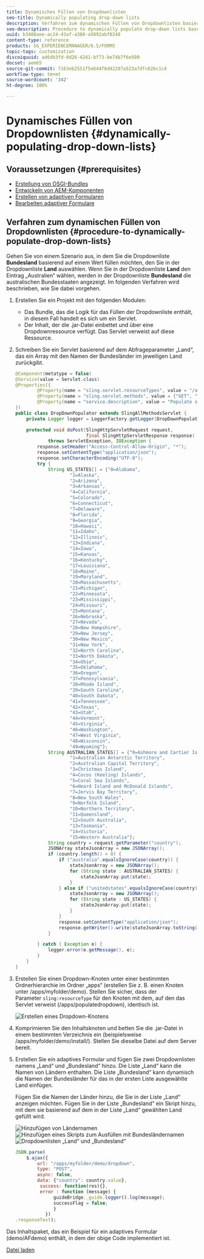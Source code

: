 ```yaml
---
title: Dynamisches Füllen von Dropdownlisten
seo-title: Dynamically populating drop-down lists
description: Verfahren zum dynamischen Füllen von Dropdownlisten basierend auf einer Logik
seo-description: Procedure to dynamically populate drop-down lists based on some logic
uuid: b3408aee-ac24-43af-a380-a5892abf0248
content-type: reference
products: SG_EXPERIENCEMANAGER/6.5/FORMS
topic-tags: customization
discoiquuid: ad6db3fd-0d26-4241-bf73-be74b7f6e509
docset: aem65
source-git-commit: 7163eb2551f5e644f6d42287a523a7dfc626c1c4
workflow-type: tm+mt
source-wordcount: '342'
ht-degree: 100%

---
```



# Dynamisches Füllen von Dropdownlisten {#dynamically-populating-drop-down-lists}

## Voraussetzungen {#prerequisites}

* [Erstellung von OSGI-Bundles](https://experienceleague.adobe.com/docs/experience-manager-learn/getting-started-wknd-tutorial-develop/overview.html?lang=de&amp;CID=RedirectAEMCommunityKautuk)
* [Entwickeln von AEM-Komponenten](https://experienceleague.adobe.com/docs/experience-manager-cloud-service/implementing/developing/full-stack/components-templates/overview.html?lang=de#developing)
* [Erstellen von adaptiven Formularen](creating-adaptive-form.md)
* [Bearbeiten adaptiver Formulare](introduction-forms-authoring.md)

## Verfahren zum dynamischen Füllen von Dropdownlisten {#procedure-to-dynamically-populate-drop-down-lists}

Gehen Sie von einem Szenario aus, in dem Sie die Dropdownliste **Bundesland** basierend auf einem Wert füllen möchten, den Sie in der Dropdownliste **Land** auswählen. Wenn Sie in der Dropdownliste **Land** den Eintrag „Australien“ wählen, werden in der Dropdownliste **Bundesland** die australischen Bundesstaaten angezeigt. Im folgenden Verfahren wird beschrieben, wie Sie dabei vorgehen.

1. Erstellen Sie ein Projekt mit den folgenden Modulen:

   * Das Bundle, das die Logik für das Füllen der Dropdownliste enthält, in diesem Fall handelt es sich um ein Servlet.
   * Der Inhalt, der die .jar-Datei einbettet und über eine Dropdownressource verfügt. Das Servlet verweist auf diese Ressource.

1. Schreiben Sie ein Servlet basierend auf dem Abfrageparameter „Land“, das ein Array mit den Namen der Bundesländer im jeweiligen Land zurückgibt.

   ```java
   @Component(metatype = false)
   @Service(value = Servlet.class)
   @Properties({
           @Property(name = "sling.servlet.resourceTypes", value = "/apps/populatedropdown"),
           @Property(name = "sling.servlet.methods", value = {"GET", "POST"}),
           @Property(name = "service.description", value = "Populate states dropdown based on country value")
   })
   public class DropDownPopulator extends SlingAllMethodsServlet {
       private Logger logger = LoggerFactory.getLogger(DropDownPopulator.class);
   
       protected void doPost(SlingHttpServletRequest request,
                             final SlingHttpServletResponse response)
               throws ServletException, IOException {
           response.setHeader("Access-Control-Allow-Origin", "*");
           response.setContentType("application/json");
           response.setCharacterEncoding("UTF-8");
           try {
               String US_STATES[] = {"0=Alabama",
                       "1=Alaska",
                       "2=Arizona",
                       "3=Arkansas",
                       "4=California",
                       "5=Colorado",
                       "6=Connecticut",
                       "7=Delaware",
                       "8=Florida",
                       "9=Georgia",
                       "10=Hawaii",
                       "11=Idaho",
                       "12=Illinois",
                       "13=Indiana",
                       "14=Iowa",
                       "15=Kansas",
                       "16=Kentucky",
                       "17=Louisiana",
                       "18=Maine",
                       "19=Maryland",
                       "20=Massachusetts",
                       "21=Michigan",
                       "22=Minnesota",
                       "23=Mississippi",
                       "24=Missouri",
                       "25=Montana",
                       "26=Nebraska",
                       "27=Nevada",
                       "28=New Hampshire",
                       "29=New Jersey",
                       "30=New Mexico",
                       "31=New York",
                       "32=North Carolina",
                       "33=North Dakota",
                       "34=Ohio",
                       "35=Oklahoma",
                       "36=Oregon",
                       "37=Pennsylvania",
                       "38=Rhode Island",
                       "39=South Carolina",
                       "40=South Dakota",
                       "41=Tennessee",
                       "42=Texas",
                       "43=Utah",
                       "44=Vermont",
                       "45=Virginia",
                       "46=Washington",
                       "47=West Virginia",
                       "48=Wisconsin",
                       "49=Wyoming"};
               String AUSTRALIAN_STATES[] = {"0=Ashmore and Cartier Islands",
                       "1=Australian Antarctic Territory",
                       "2=Australian Capital Territory",
                       "3=Christmas Island",
                       "4=Cocos (Keeling) Islands",
                       "5=Coral Sea Islands",
                       "6=Heard Island and McDonald Islands",
                       "7=Jervis Bay Territory",
                       "8=New South Wales",
                       "9=Norfolk Island",
                       "10=Northern Territory",
                       "11=Queensland",
                       "12=South Australia",
                       "13=Tasmania",
                       "14=Victoria",
                       "15=Western Australia"};
               String country = request.getParameter("country");
               JSONArray stateJsonArray = new JSONArray();
               if (country.length() > 0) {
                   if ("australia".equalsIgnoreCase(country)) {
                       stateJsonArray = new JSONArray();
                       for (String state : AUSTRALIAN_STATES) {
                           stateJsonArray.put(state);
                       }
                   } else if ("unitedstates".equalsIgnoreCase(country)) {
                       stateJsonArray = new JSONArray();
                       for (String state : US_STATES) {
                           stateJsonArray.put(state);
                       }
                   }
                   response.setContentType("application/json");
                   response.getWriter().write(stateJsonArray.toString());
               }
   
           } catch ( Exception e) {
               logger.error(e.getMessage(), e);
           }
       }
   }
   ```

1. Erstellen Sie einen Dropdown-Knoten unter einer bestimmten Ordnerhierarchie im Ordner „apps“ (erstellen Sie z. B. einen Knoten unter /apps/myfolder/demo). Stellen Sie sicher, dass der Parameter `sling:resourceType` für den Knoten mit dem, auf den das Servlet verweist (/apps/populatedropdown), identisch ist.

   ![Erstellen eines Dropdown-Knotens](assets/dropdown-node.png)

1. Komprimieren Sie den Inhaltsknoten und betten Sie die .jar-Datei in einem bestimmten Verzeichnis ein (beispielsweise /apps/myfolder/demo/install/). Stellen Sie dieselbe Datei auf dem Server bereit.
1. Erstellen Sie ein adaptives Formular und fügen Sie zwei Dropdownlisten namens „Land“ und „Bundesland“ hinzu. Die Liste „Land“ kann die Namen von Ländern enthalten. Die Liste „Bundesland“ kann dynamisch die Namen der Bundesländer für das in der ersten Liste ausgewählte Land einfügen.

   Fügen Sie die Namen der Länder hinzu, die Sie in der Liste „Land“ anzeigen möchten. Fügen Sie in der Liste „Bundesland“ ein Skript hinzu, mit dem sie basierend auf dem in der Liste „Land“ gewählten Land gefüllt wird.

   ![Hinzufügen von Ländernamen](assets/country-dropdown.png) ![Hinzufügen eines Skripts zum Ausfüllen mit Bundesländernamen](assets/state-dropdown.png) ![Dropdownlisten „Land“ und „Bundesland“](assets/2dropdowns.png)

   ```javascript
   JSON.parse(
       $.ajax({
           url: "/apps/myfolder/demo/dropdown",
           type: "POST",
           async: false,
           data: {"country": country.value},
            success: function(res){},
            error : function (message) {
                 guideBridge._guide.logger().log(message);
                 successFlag = false;
                 }
              })
   .responseText);
   ```

Das Inhaltspaket, das ein Beispiel für ein adaptives Formular (demo/AFdemo) enthält, in dem der obige Code implementiert ist.

[Datei laden](assets/dropdown-demo-content-1.0.1-snapshot.zip)
